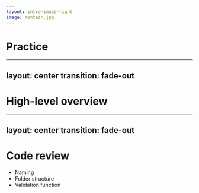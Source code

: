 ```yaml
---
layout: intro-image-right
image: montain.jpg
---
```


<style>
#slideshow pre {
   font-size: 28px !important;
   line-height: 32px !important;
}
</style>


# Practice

---
layout: center
transition: fade-out
---
# High-level overview

---
layout: center
transition: fade-out
---

# Code review

- Naming
- Folder structure
- Validation function

